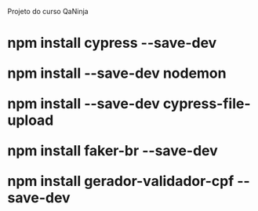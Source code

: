 
Projeto do curso QaNinja
<h1>
<p>
npm install cypress --save-dev
<p>	
npm install --save-dev nodemon
<p>
npm install --save-dev cypress-file-upload
<p>
npm install faker-br --save-dev
<p>
npm install gerador-validador-cpf --save-dev

